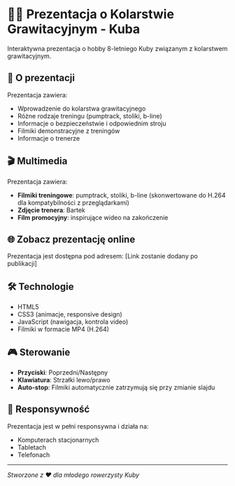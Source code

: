 # 🚵‍♂️ Prezentacja o Kolarstwie Grawitacyjnym - Kuba

Interaktywna prezentacja o hobby 8-letniego Kuby związanym z kolarstwem grawitacyjnym.

## 🎯 O prezentacji

Prezentacja zawiera:
- Wprowadzenie do kolarstwa grawitacyjnego
- Różne rodzaje treningu (pumptrack, stoliki, b-line)
- Informacje o bezpieczeństwie i odpowiednim stroju
- Filmiki demonstracyjne z treningów
- Informacje o trenerze

## 🎬 Multimedia

Prezentacja zawiera:
- **Filmiki treningowe**: pumptrack, stoliki, b-line (skonwertowane do H.264 dla kompatybilności z przeglądarkami)
- **Zdjęcie trenera**: Bartek
- **Film promocyjny**: inspirujące wideo na zakończenie

## 🌐 Zobacz prezentację online

Prezentacja jest dostępna pod adresem: [Link zostanie dodany po publikacji]

## 🛠️ Technologie

- HTML5
- CSS3 (animacje, responsive design)
- JavaScript (nawigacja, kontrola video)
- Filmiki w formacie MP4 (H.264)

## 🎮 Sterowanie

- **Przyciski**: Poprzedni/Następny
- **Klawiatura**: Strzałki lewo/prawo
- **Auto-stop**: Filmiki automatycznie zatrzymują się przy zmianie slajdu

## 📱 Responsywność

Prezentacja jest w pełni responsywna i działa na:
- Komputerach stacjonarnych
- Tabletach  
- Telefonach

---

*Stworzone z ❤️ dla młodego rowerzysty Kuby*
